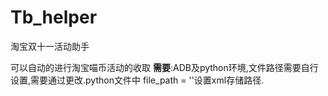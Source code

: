 # Tb_helper
淘宝双十一活动助手

可以自动的进行淘宝喵币活动的收取
**需要**:ADB及python环境,文件路径需要自行设置,需要通过更改.python文件中 file_path = ''设置xml存储路径.

